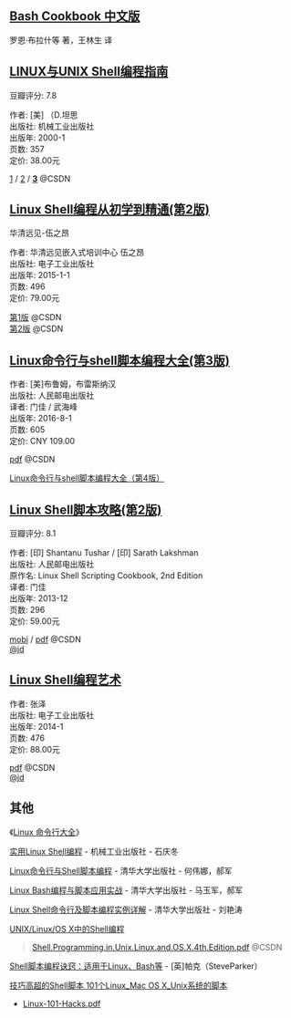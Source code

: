 
## [Bash Cookbook 中文版](https://item.jd.com/10029402646306.html)

罗恩·布拉什等 著，王林生 译

## [LINUX与UNIX Shell编程指南](https://book.douban.com/subject/1231821/)

豆瓣评分: 7.8  

作者: [美] （D.坦思   
出版社: 机械工业出版社  
出版年: 2000-1  
页数: 357  
定价: 38.00元  

[1](http://download.csdn.net/download/qq_33234327/9321805) / [2](http://download.csdn.net/download/but_yu/9998218) / [**3**](http://download.csdn.net/download/luoyanghero/10004940) @CSDN  

## [Linux Shell编程从初学到精通(第2版)](https://book.douban.com/subject/26277096/)

华清远见-伍之昂

作者: 华清远见嵌入式培训中心 伍之昂  
出版社: 电子工业出版社  
出版年: 2015-1-1  
页数: 496  
定价: 79.00元  

[第1版](http://download.csdn.net/download/machen_smiling/9612846) @CSDN  
[第2版](http://download.csdn.net/download/johnllon/8997403) @CSDN  

## [Linux命令行与shell脚本编程大全(第3版)](https://book.douban.com/subject/26854226/)

作者: [美]布鲁姆，布雷斯纳汉  
出版社: 人民邮电出版社  
译者: 门佳 / 武海峰  
出版年: 2016-8-1  
页数: 605  
定价: CNY 109.00  

[pdf](http://download.csdn.net/download/chuweijiong3375/10209734) @CSDN  

[Linux命令行与shell脚本编程大全（第4版）](https://item.jd.com/13199517.html)

## [Linux Shell脚本攻略(第2版)](https://book.douban.com/subject/25791952/)

豆瓣评分: 8.1  

作者: [印] Shantanu Tushar / [印] Sarath Lakshman  
出版社: 人民邮电出版社  
原作名: Linux Shell Scripting Cookbook, 2nd Edition  
译者: 门佳  
出版年: 2013-12  
页数: 296  
定价: 59.00元  

[mobi](http://download.csdn.net/download/woaielf/9708883) / [pdf](http://download.csdn.net/download/jingerppp/9964353)  @CSDN  
[@jd](https://item.jd.com/11381298.html)  

## [Linux Shell编程艺术](https://book.douban.com/subject/26609383/)

作者: 张泽  
出版社: 电子工业出版社  
出版年: 2014-1  
页数: 476  
定价: 88.00元  

[pdf](http://download.csdn.net/download/frank_20080215/8878059) @CSDN  
[@jd](https://item.jd.com/10984615903.html)

## 其他

《[Linux 命令行大全](https://item.jd.com/11196146.html)》  

[实用Linux Shell编程](https://item.jd.com/10030126086187.html) - 机械工业出版社 - 石庆冬

[Linux命令行与Shell脚本编程](https://item.jd.com/12878653.html) - 清华大学出版社 - 何伟娜，郝军

[Linux Bash编程与脚本应用实战](https://item.jd.com/10067992635179.html) - 清华大学出版社 - 马玉军，郝军

[Linux Shell命令行及脚本编程实例详解](https://item.jd.com/11609574.html) - 清华大学出版社 - 刘艳涛

[UNIX/Linux/OS X中的Shell编程](https://item.jd.com/20164385623.html)  

> [Shell.Programming.in.Unix.Linux.and.OS.X.4th.Edition.pdf](http://download.csdn.net/download/xinconan1992/9675826) @CSDN  

[Shell脚本编程诀窍：适用于Linux、Bash等](https://item.jd.com/10066756470554.html) - [英]帕克（SteveParker）

[技巧高超的Shell脚本 101个Linux_Mac OS X_Unix系统的脚本](http://download.csdn.net/download/sames/368523)  

- [Linux-101-Hacks.pdf](https://www.programmer-books.com/wp-content/uploads/2018/07/Linux-101-Hacks.pdf)  
